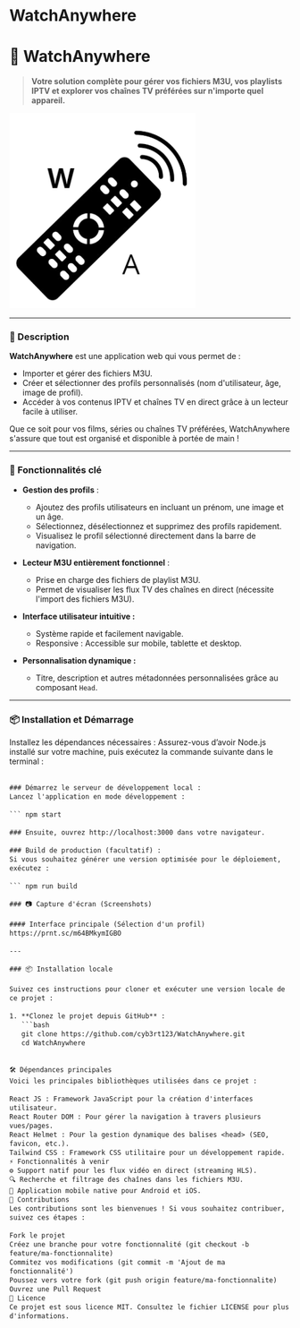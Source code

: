 # WatchAnywhere

# 🎥 WatchAnywhere

> **Votre solution complète pour gérer vos fichiers M3U, vos playlists IPTV et explorer vos chaînes TV préférées sur n'importe quel appareil.**

![Logo WatchAnywhere](public/logo.png)

---

### 📝 Description

**WatchAnywhere** est une application web qui vous permet de :
- Importer et gérer des fichiers M3U.
- Créer et sélectionner des profils personnalisés (nom d'utilisateur, âge, image de profil).
- Accéder à vos contenus IPTV et chaînes TV en direct grâce à un lecteur facile à utiliser.

Que ce soit pour vos films, séries ou chaînes TV préférées, WatchAnywhere s'assure que tout est organisé et disponible à portée de main !

---

### 🚀 Fonctionnalités clé

- **Gestion des profils** :
  - Ajoutez des profils utilisateurs en incluant un prénom, une image et un âge.
  - Sélectionnez, désélectionnez et supprimez des profils rapidement.
  - Visualisez le profil sélectionné directement dans la barre de navigation.

- **Lecteur M3U entièrement fonctionnel** :
  - Prise en charge des fichiers de playlist M3U.
  - Permet de visualiser les flux TV des chaînes en direct (nécessite l'import des fichiers M3U).

- **Interface utilisateur intuitive :**
  - Système rapide et facilement navigable.
  - Responsive : Accessible sur mobile, tablette et desktop.

- **Personnalisation dynamique :**
  - Titre, description et autres métadonnées personnalisées grâce au composant `Head`.

---

### 📦 Installation et Démarrage
Installez les dépendances nécessaires :
Assurez-vous d’avoir Node.js installé sur votre machine, puis exécutez la commande suivante dans le terminal :

``` npm install

### Démarrez le serveur de développement local :
Lancez l'application en mode développement :

``` npm start

### Ensuite, ouvrez http://localhost:3000 dans votre navigateur.

### Build de production (facultatif) :
Si vous souhaitez générer une version optimisée pour le déploiement, exécutez :

``` npm run build

### 📷 Capture d'écran (Screenshots)

#### Interface principale (Sélection d'un profil)
https://prnt.sc/m64BMkymIGBO

---

### 📦 Installation locale

Suivez ces instructions pour cloner et exécuter une version locale de ce projet :

1. **Clonez le projet depuis GitHub** :
   ```bash
   git clone https://github.com/cyb3rt123/WatchAnywhere.git
   cd WatchAnywhere


🛠️ Dépendances principales
Voici les principales bibliothèques utilisées dans ce projet :

React JS : Framework JavaScript pour la création d'interfaces utilisateur.
React Router DOM : Pour gérer la navigation à travers plusieurs vues/pages.
React Helmet : Pour la gestion dynamique des balises <head> (SEO, favicon, etc.).
Tailwind CSS : Framework CSS utilitaire pour un développement rapide.
⚡ Fonctionnalités à venir
⚙️ Support natif pour les flux vidéo en direct (streaming HLS).
🔍 Recherche et filtrage des chaînes dans les fichiers M3U.
📱 Application mobile native pour Android et iOS.
🤝 Contributions
Les contributions sont les bienvenues ! Si vous souhaitez contribuer, suivez ces étapes :

Fork le projet
Créez une branche pour votre fonctionnalité (git checkout -b feature/ma-fonctionnalite)
Commitez vos modifications (git commit -m 'Ajout de ma fonctionnalité')
Poussez vers votre fork (git push origin feature/ma-fonctionnalite)
Ouvrez une Pull Request
📄 Licence
Ce projet est sous licence MIT. Consultez le fichier LICENSE pour plus d'informations.
